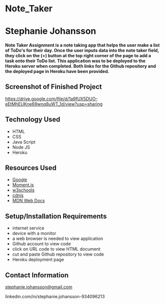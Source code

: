 # Note_Taker

# Stephanie Johansson

#### Note Taker Assignment is a note taking app that helps the user make a list of ToDo's for their day. Once the user inputs data into the note taker field, they click on the (+) button at the top right corner of the page to add a task onto their ToDo list. This application was to be deployed to the Heroku server when completed. Both links for the Github repository and the deployed page in Heroku have been provided.


## Screenshot of Finished Project
https://drive.google.com/file/d/1a9fUX5DUO-eEtMhEUKne69wnq8uWT_1d/view?usp=sharing


## Technology Used

- HTML
- CSS
- Java Script
- Node JS
- Heroku

## Resources Used

- [Google](https://google.com)
- [Moment.js](https://momentjs.com)
- [w3schools](https://w3schools.com)
- [cdnjs](https://cdnjs.com)
- [MDN Web Docs](https://developer.mozilla.org)

## Setup/Installation Requirements

- internet service
- device with a monitor
- a web browser is needed to view application
- Github account to view code
- click on URL code to view HTML document
- cut and paste Github repository to view code
- Heroku deployment page

## Contact Information

stephanie.johansson@gmail.com

linkedin.com/in/stephanie.johansson-934096213
